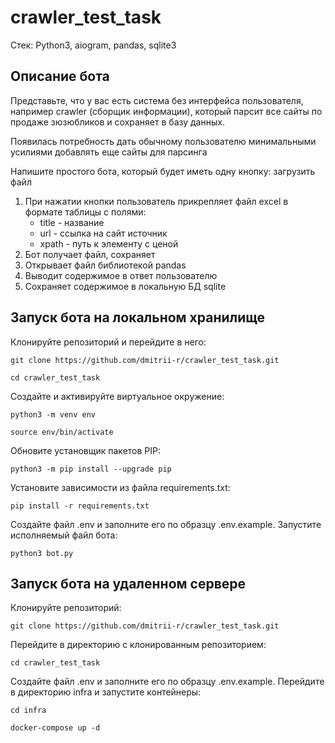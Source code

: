 # crawler_test_task

Стек: Python3, aiogram, pandas, sqlite3

## Описание бота
Представьте, что у вас есть система без интерфейса пользователя, например crawler (сборщик
информации), который парсит все сайты по продаже зюзюбликов и сохраняет в базу данных.

Появилась потребность дать обычному пользователю минимальными усилиями добавлять еще
сайты для парсинга

Напишите простого бота, который будет иметь одну кнопку: загрузить файл

1. При нажатии кнопки пользователь прикрепляет файл excel в формате таблицы с
полями:
   - title - название
   - url - ссылка на сайт источник
   - xpath - путь к элементу с ценой
2. Бот получает файл, сохраняет
3. Открывает файл библиотекой pandas
4. Выводит содержимое в ответ пользователю
5. Сохраняет содержимое в локальную БД sqlite

## Запуск бота на локальном хранилище

Клонируйте репозиторий и перейдите в него:
```
git clone https://github.com/dmitrii-r/crawler_test_task.git
```
```
cd crawler_test_task
```
Cоздайте и активируйте виртуальное окружение:
```
python3 -m venv env
```
```
source env/bin/activate
```
Обновите установщик пакетов PIP:
```
python3 -m pip install --upgrade pip
```
Установите зависимости из файла requirements.txt:
```
pip install -r requirements.txt
```
Создайте файл .env и заполните его по образцу .env.example.
Запустите исполняемый файл бота:
```
python3 bot.py
```

## Запуск бота на удаленном сервере

Клонируйте репозиторий:
```
git clone https://github.com/dmitrii-r/crawler_test_task.git
```
Перейдите в директорию с клонированным репозиторием:
```
cd crawler_test_task
```
Создайте файл .env и заполните его по образцу .env.example.
Перейдите в директорию infra и запустите контейнеры:
```
cd infra
```
```
docker-compose up -d
```